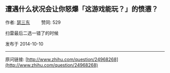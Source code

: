 ## 遭遇什么状况会让你怒爆「这游戏能玩？」的愤懑？

作者: [瑟三东](http://www.zhihu.com/people/se-san-dong)&nbsp;&nbsp;&nbsp;&nbsp;&nbsp;&nbsp;&nbsp;&nbsp; 赞同: 529


扫雷最后二选一错了的时候



发布于 2014-10-10



---
原问链接: [http://www.zhihu.com/question/24968268](http://www.zhihu.com/question/24968268)